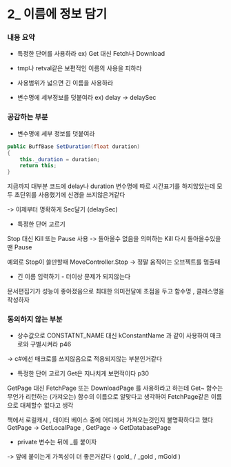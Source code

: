 # 2_ 이름에 정보 담기

### 내용 요약

* 특정한 단어를 사용하라
ex) Get 대신 Fetch나 Download

* tmp나 retval같은 보편적인 이름의 사용을 피하라

* 사용범위가 넓으면 긴 이름을 사용하라

* 변수명에 세부정보를 덧붙여라
ex) delay -> delaySec



### 공감하는 부분

* 변수명에 세부 정보를 덧붙여라

```c#
public BuffBase SetDuration(float duration)
{
    this._duration = duration;
    return this;
}
```
지금까지 대부분 코드에 delay나 duration 변수명에
따로 시간표기를 하지않았는데 모두 초단위를 사용했기에 신경을 쓰지않은거같다

-> 이제부터 명확하게 Sec달기 (delaySec)



* 특정한 단어 고르기

Stop 대신 Kill 또는 Pause 사용
-> 돌아올수 없음을 의미하는 Kill
다시 돌아올수있을땐 Pause

예외로 Stop이 쓸만할때
MoveController.Stop -> 정말 움직이는 오브젝트를 멈출때



* 긴 이름 입력하기 - 더이상 문제가 되지않는다

문서편집기가 성능이 좋아졌음으로 최대한 의미전달에 초점을 두고
함수명 , 클래스명을 작성하자



### 동의하지 않는 부분

* 상수값으로 CONSTATNT_NAME 대신 kConstantName 과 같이 사용하여
매크로와 구별시켜라 p46

-> c#에선 매크로를 쓰지않음으로 적용되지않는 부분인거같다



* 특정한 단어 고르기
Get은 지나치게 보편적이다 p30



GetPage 대신 FetchPage 또는 DownloadPage 를 사용하라고 하는데
Get~ 함수는 무언가 리턴하는 (가져오는) 함수의 이름으로 알맞다고 생각하여
FetchPage같은 이름으로 대체할수 없다고 생각

책에서 로컬캐시 , 데이터 베이스 중에 어디에서 가져오는것인지 불명확하다고 했다
GetPage -> GetLocalPage , GetPage -> GetDatabasePage



* private 변수는 뒤에 _를 붙이자

-> 앞에 붙이는게 가독성이 더 좋은거같다 ( gold_ / _gold , mGold )


